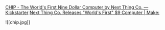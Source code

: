[CHIP - The World's First Nine Dollar Computer by Next Thing Co. — Kickstarter](https://www.kickstarter.com/projects/1598272670/chip-the-worlds-first-9-computer)
[Next Thing Co. Releases "World's First" $9 Computer | Make:](https://makezine.com/article/maker-news/next-thing-co-releases-worlds-first-9-computer/)


![[chip.jpg]]
